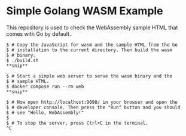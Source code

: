 # Simple Golang WASM Example

This repository is used to check the WebAssembly sample HTML that comes with Go by default.

```shellsession
$ # Copy the JavaScript for wasm and the sample HTML from the Go
$ # installation to the current directory. Then build the wasm
$ # binary.
$ ./build.sh
**snip**

$ # Start a simple web server to serve the wasm binary and the
$ # sample HTML.
$ docker compose run --rm web
**snip**

$ # Now open http://localhost:9090/ in your browser and open the
$ # developer console. Then press the "Run" button and you should
$ # see "Hello, WebAssembly!"
$
$ # To stop the server, press Ctrl+C in the terminal.
^C
```
